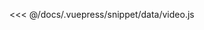 <ClientOnly>
  <common-code-view name="data-video" :is-code-view="false"/>
</ClientOnly>

<<< @/docs/.vuepress/snippet/data/video.js

